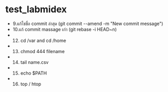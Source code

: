 # test_labmidex

- 9.แก้ไชชื่อ commit ล่าสุด (git commit --amend -m "New commit message")
- 10.แก้ commit massage เก่า (git rebase -i HEAD~n)
- 12. cd /var and cd /home
- 13. chmod 444 filename
- 14. tail name.csv
- 15. echo $PATH
- 16. top / htop 
